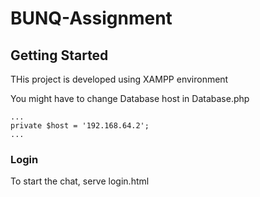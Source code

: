 # BUNQ-Assignment
## Getting Started

THis project is developed using XAMPP environment 

You might have to change Database host in Database.php
```
...
private $host = '192.168.64.2';
...
```

### Login

To start the chat, serve login.html




